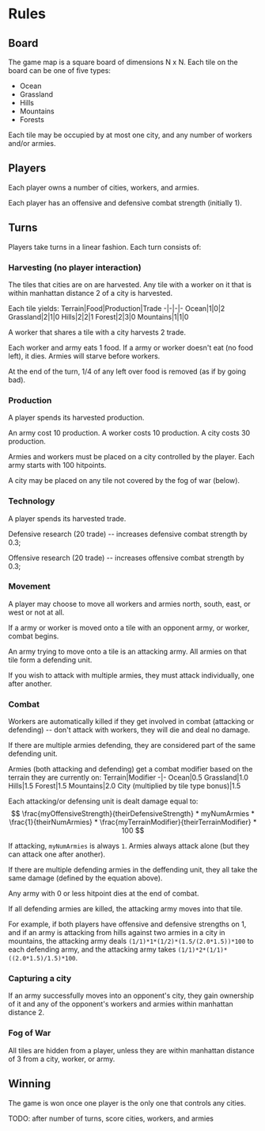 # Rules

## Board
The game map is a square board of dimensions N x N. Each tile on the board can be one of five types:
* Ocean
* Grassland
* Hills
* Mountains
* Forests

Each tile may be occupied by at most one city, and any number of workers and/or armies.

## Players

Each player owns a number of cities, workers, and armies.

Each player has an offensive and defensive combat strength (initially 1).

## Turns

Players take turns in a linear fashion. Each turn consists of:

### Harvesting (no player interaction)
The tiles that cities are on are harvested. Any tile with a worker on it that is within manhattan distance 2 of a city is harvested.

Each tile yields:
Terrain|Food|Production|Trade
-|-|-|-
Ocean|1|0|2
Grassland|2|1|0
Hills|2|2|1
Forest|2|3|0
Mountains|1|1|0

A worker that shares a tile with a city harvests 2 trade.

Each worker and army eats 1 food. If a army or worker doesn't eat (no food left), it dies. Armies will starve before workers.

At the end of the turn, 1/4 of any left over food is removed (as if by going bad).

### Production
A player spends its harvested production. 

An army cost 10 production. 
A worker costs 10 production.
A city costs 30 production.

Armies and workers must be placed on a city controlled by the player. Each army starts with 100 hitpoints.

A city may be placed on any tile not covered by the fog of war (below).

### Technology
A player spends its harvested trade.

Defensive research (20 trade) -- increases defensive combat strength by 0.3;

Offensive research (20 trade) -- increases offensive combat strength by 0.3;

### Movement
A player may choose to move all workers and armies north, south, east, or west or not at all.

If a army or worker is moved onto a tile with an opponent army, or worker, combat begins.

An army trying to move onto a tile is an attacking army. All armies on that tile form a defending unit.

If you wish to attack with multiple armies, they must attack individually, one after another.

### Combat
Workers are automatically killed if they get involved in combat (attacking or defending) -- don't attack with workers, they will die and deal no damage.

If there are multiple armies defending, they are considered part of the same defending unit.

Armies (both attacking and defending) get a combat modifier based on the terrain they are currently on:
Terrain|Modifier
-|-
Ocean|0.5
Grassland|1.0
Hills|1.5
Forest|1.5
Mountains|2.0
City (multiplied by tile type bonus)|1.5


Each attacking/or defensing unit is dealt damage equal to:
$$
\frac{myOffensiveStrength}{theirDefensiveStrength} * myNumArmies * \frac{1}{theirNumArmies} * \frac{myTerrainModifier}{theirTerrainModifier} * 100
$$

If attacking, `myNumArmies` is always `1`. Armies always attack alone (but they can attack one after another).

If there are multiple defending armies in the deffending unit, they all take the same damage (defined by the equation above).

Any army with 0 or less hitpoint dies at the end of combat.

If all defending armies are killed, the attacking army moves into that tile. 

For example, if both players have offensive and defensive strengths on 1, and if an army is attacking from hills against two armies in a city in mountains, the attacking army deals `(1/1)*1*(1/2)*(1.5/(2.0*1.5))*100` to each defending army, and the attacking army takes `(1/1)*2*(1/1)*((2.0*1.5)/1.5)*100`.

### Capturing a city
If an army successfully moves into an opponent's city, they gain ownership of it and any of the opponent's workers and armies within manhattan distance 2.

### Fog of War
All tiles are hidden from a player, unless they are within manhattan distance of 3 from a city, worker, or army.

## Winning
The game is won once one player is the only one that controls any cities.

TODO: after number of turns, score cities, workers, and armies
